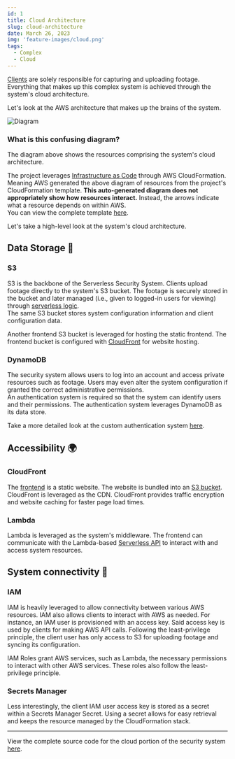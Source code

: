 ```yaml
---
id: 1
title: Cloud Architecture
slug: cloud-architecture
date: March 26, 2023
img: 'feature-images/cloud.png'
tags: 
  - Complex
  - Cloud
---
```



<!--
How do I even start with this?
Well, I could list out every AWS resource that is used within the system. However, *it might be easier to list only AWS resources that aren't leveraged by the system.* 🤣
-->

<!--
Once footage is captured by [clients](/portfolio/serverless-security-system/client), it is streamed to the cloud.
The system's cloud architecture is responsible for several tasks. The most notable tasks completed within the cloud are:
- Footage is stored,
- Footage is served to users
- Frontend website is stored & served
- much more
-->

[Clients](/portfolio/serverless-security-system/clients) are solely responsible for capturing and uploading footage. Everything that makes up this complex system is achieved through the system's cloud architecture.

Let's look at the AWS architecture that makes up the brains of the system.

<!--more-->

![Diagram](/blog-images/serverless-security-system/template-diagram.png)
### What is this confusing diagram?
The diagram above shows the resources comprising the system's cloud architecture.

The project leverages [Infrastructure as Code](/cloud/infrastructure-as-code) through AWS CloudFormation. Meaning AWS generated the above diagram of resources from the project's CloudFormation template. **This auto-generated diagram does not appropriately show how resources interact.** Instead, the arrows indicate what a resource depends on within AWS. \
You can view the complete template [here](https://github.com/cal-overflow/serverless-security-system/blob/main/cloud/template.yml).

Let's take a high-level look at the system's cloud architecture.

<divider></divider>

## Data Storage 💾
### S3
S3 is the backbone of the Serverless Security System. Clients upload footage directly to the system's S3 bucket. The footage is securely stored in the bucket and later managed (i.e., given to logged-in users for viewing) through [serverless logic](#lambda). \
The same S3 bucket stores system configuration information and client configuration data.

Another frontend S3 bucket is leveraged for hosting the static frontend. The frontend bucket is configured with [CloudFront](#cloudfront) for website hosting.


### DynamoDB
<!-- Since footage and other resources are not meant to be publicly accessible, user information and permissions must be stored. \ -->
The security system allows users to log into an account and access private resources such as footage. Users may even alter the system configuration if granted the correct administrative permissions. \
An authentication system is required so that the system can identify users and their permissions. The authentication system leverages DynamoDB as its data store.

Take a more detailed look at the custom authentication system [here](/portfolio/serverless-security-system/authentication).

<divider></divider>

## Accessibility 🌍
### CloudFront
The [frontend](/portfolio/serverless-security-system/frontend) is a static website. The website is bundled into an [S3 bucket](#s3). CloudFront is leveraged as the CDN. CloudFront provides traffic encryption and website caching for faster page load times.

### Lambda
Lambda is leveraged as the system's middleware. The frontend can communicate with the Lambda-based [Serverless API](/portfolio/serverless-security-system/serverless-api) to interact with and access system resources.

<divider></divider>

## System connectivity 🔌
### IAM
IAM is heavily leveraged to allow connectivity between various AWS resources. IAM also allows clients to interact with AWS as needed. For instance, an IAM user is provisioned with an access key. Said access key is used by clients for making AWS API calls. Following the least-privilege principle, the client user has only access to S3 for uploading footage and syncing its configuration.

IAM Roles grant AWS services, such as Lambda, the necessary permissions to interact with other AWS services. These roles also follow the least-privilege principle.

### Secrets Manager
Less interestingly, the client IAM user access key is stored as a secret within a Secrets Manager Secret. Using a secret allows for easy retrieval and keeps the resource managed by the CloudFormation stack.

---


View the complete source code for the cloud portion of the security system [here](https://github.com/cal-overflow/serverless-security-system/tree/main/cloud).
